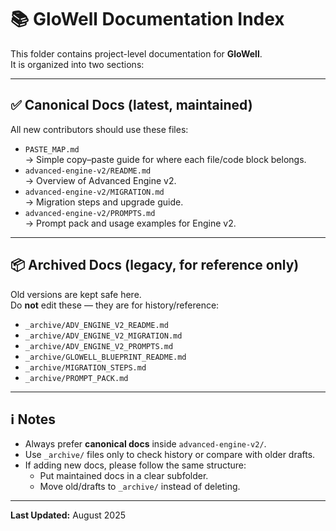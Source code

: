 # 📚 GloWell Documentation Index

This folder contains project-level documentation for **GloWell**.  
It is organized into two sections:

---

## ✅ Canonical Docs (latest, maintained)

All new contributors should use these files:

- `PASTE_MAP.md`  
  → Simple copy–paste guide for where each file/code block belongs.  
- `advanced-engine-v2/README.md`  
  → Overview of Advanced Engine v2.  
- `advanced-engine-v2/MIGRATION.md`  
  → Migration steps and upgrade guide.  
- `advanced-engine-v2/PROMPTS.md`  
  → Prompt pack and usage examples for Engine v2.

---

## 📦 Archived Docs (legacy, for reference only)

Old versions are kept safe here.  
Do **not** edit these — they are for history/reference:

- `_archive/ADV_ENGINE_V2_README.md`  
- `_archive/ADV_ENGINE_V2_MIGRATION.md`  
- `_archive/ADV_ENGINE_V2_PROMPTS.md`  
- `_archive/GLOWELL_BLUEPRINT_README.md`  
- `_archive/MIGRATION_STEPS.md`  
- `_archive/PROMPT_PACK.md`

---

## ℹ️ Notes

- Always prefer **canonical docs** inside `advanced-engine-v2/`.  
- Use `_archive/` files only to check history or compare with older drafts.  
- If adding new docs, please follow the same structure:
  - Put maintained docs in a clear subfolder.
  - Move old/drafts to `_archive/` instead of deleting.

---

**Last Updated:** August 2025  
